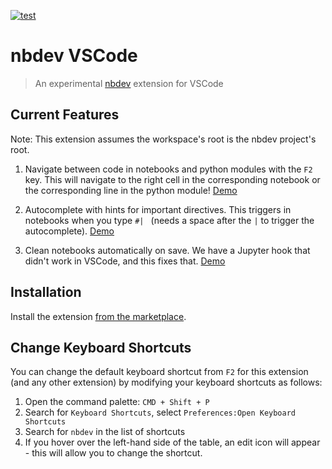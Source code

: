 [![test](https://github.com/fastai/nbdev-vscode/actions/workflows/test.yaml/badge.svg)](https://github.com/fastai/nbdev-vscode/actions/workflows/test.yaml)

# nbdev VSCode

> An experimental [nbdev](https://nbdev.fast.ai) extension for VSCode

## Current Features

Note: This extension assumes the workspace's root is the nbdev project's root.

1. Navigate between code in notebooks and python modules with the `F2` key.  This will navigate to the right cell in the corresponding notebook or the corresponding line in the python module! [Demo](https://twitter.com/HamelHusain/status/1641460341992304640)

2. Autocomplete with hints for important directives. This triggers in notebooks when you type `#| ` (needs a space after the `|` to trigger the autocomplete). [Demo](https://twitter.com/HamelHusain/status/1642051330402287616?s=20)

3. Clean notebooks automatically on save. We have a Jupyter hook that didn't work in VSCode, and this fixes that. [Demo](https://twitter.com/HamelHusain/status/1642202815756918785?s=20)

## Installation

Install the extension [from the marketplace](https://marketplace.visualstudio.com/items?itemName=hamelhusain.nbdev).


## Change Keyboard Shortcuts

You can change the default keyboard shortcut from `F2` for this extension (and any other extension) by modifying your keyboard shortcuts as follows:

1. Open the command palette: `CMD + Shift + P`
2. Search for `Keyboard Shortcuts`, select `Preferences:Open Keyboard Shortcuts`
3. Search for `nbdev` in the list of shortcuts
4. If you hover over the left-hand side of the table, an edit icon will appear - this will allow you to change the shortcut.

